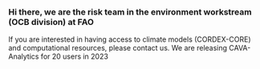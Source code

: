 ### Hi there, we are the risk team in the environment workstream (OCB division) at FAO 

If you are interested in having access to climate models (CORDEX-CORE) and computational resources, please contact us. We are releasing CAVA-Analytics for 20 users in 2023
